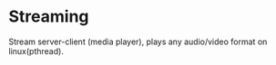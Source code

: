 Streaming
=========

Stream server-client (media player), plays any audio/video format on linux(pthread).